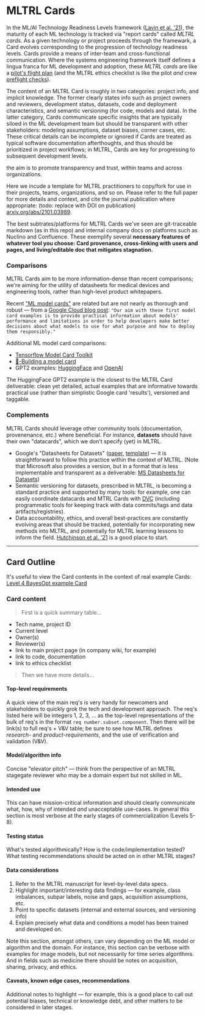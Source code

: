# MLTRL Cards

In the ML/AI Technology Readiness Levels framework ([Lavin et al. '21](https://arxiv.org/abs/2101.03989)), the maturity of each ML technology is tracked via "report cards" called *MLTRL cards*. As a given technology or project proceeds through the framewark, a Card evolves corresponding to the progression of technology readiness levels. Cards provide a means of inter-team and cross-functional communication. Where the systems engineering framework itself defines a lingua franca for ML development and adoption, these *MLTRL cards* are like a [pilot's flight plan](https://en.wikipedia.org/wiki/Flight_plan) (and the MLTRL ethics checklist is like the pilot *and* crew [preflight checks](https://pilotinstitute.com/pre-flight-checks/)).

The content of an MLTRL Card is roughly in two categories: project info, and implicit knowledge. The former clearly states info such as project owners and reviewers, development status, datasets, code and deployment characteristics, and semantic versioning (for code, models and data). In the latter category, Cards communicate specific insights that are typically siloed in the ML development team but should be transparent with other stakeholders: modeling assumptions, dataset biases, corner cases, etc. These critical details can be incomplete or ignored if Cards are treated as typical software documentation afterthoughts, and thus should be prioritized in project workflows; in MLTRL, Cards are key for progressing to subsequent development levels.

the aim is to promote transparency and trust, within teams and across organizations.

Here we incude a template for MLTRL practitioners to copy/fork for use in their projects, teams, organizations, and so on. Please refer to the full paper for more details and context, and cite the journal publication where appropriate: (todo: replace with DOI on publication) [arxiv.org/abs/2101.03989](https://arxiv.org/abs/2101.03989).

The best subtrates/platforms for MLTRL Cards we've seen are git-traceable markdown (as in this repo) and internal company docs on platforms such as Nuclino and Confluence. These exemplify several **necessary features of whatever tool you choose: Card provenance, cross-linking with users and pages, and living/editable doc that mitigates stagnation.**


### Comparisons

MLTRL Cards aim to be more information-dense than recent comparisons; we're aiming for the utility of datasheets for medical devices and engineering tools, rather than high-level product whitepapers.

Recent ["ML model cards"](arxiv.org/abs/1810.03993) are related but are not nearly as thorough and robust — from a [Google Cloud blog post](https://cloud.google.com/blog/products/ai-machine-learning/google-cloud-ai-explanations-to-increase-fairness-responsibility-and-trust): `"Our aim with these first model card examples is to provide practical information about models' performance and limitations in order to help developers make better decisions about what models to use for what purpose and how to deploy them responsibly."`

Additional ML model card comparisons:

- [Tensorflow Model Card Toolkit](https://github.com/tensorflow/model-card-toolkit)
- [🤗-Building a model card](https://huggingface.co/course/chapter4/4?fw=pt)
- GPT2 examples: [HuggingFace](https://huggingface.co/gpt2) and [OpenAI](https://github.com/openai/gpt-2/blob/master/model_card.md)

The HuggingFace GPT2 example is the closest to the MLTRL Card deliverable: clean yet detailed, actual examples that are informative towards practical use (rather than simplistic Google card 'results'), versioned and taggable.


### Complements

MLTRL Cards should leverage other community tools (documentation, provenenance, etc.) where beneficial. For instance, **datasets** should have their own "datacards", which we don't specify (yet) in MLTRL.

- Google's "Datasheets for Datasets" ([paper](https://arxiv.org/abs/1803.09010), [template](https://research.google/static/documents/datasets/crowdsourced-high-quality-colombian-spanish-es-co-multi-speaker-speech-dataset.pdf)) — it is straightforward to follow this practice within the context of MLTRL. (Note that Microsoft also provides a version, but in a format that is less implementable and transparent as a deliverable: [MS Datasheets for Datasets](https://www.microsoft.com/en-us/research/project/datasheets-for-datasets/))
- Semantic versioning for datasets, prescribed in MLTRL, is becoming a standard practice and supported by many tools: for example, one can easily coordinate datacards and MTRL Cards with [DVC](https://dvc.org/) (including programmatic tools for keeping track with data commits/tags and data artifacts/registries).
- Data accountability, ethics, and overall best-practices are constantly evolving areas that should be tracked, potentially for incorporating new methods into MLTRL, and potentially for MLTRL learning lessons to inform the field. [Hutchinson et al. '21](https://arxiv.org/abs/2010.13561) is a good place to start.

<!-- #### Domain expert consortiums

- Rivera et al.[76]: calling for clinical trials reports for interventions involving AI – which will greatly benefit from the use of our TRL
reporting cards.
- more...
 -->

---


## Card Outline

It's useful to view the Card contents in the context of real example Cards: [Level 4 BayesOpt example Card](examples/mltrl_card_BO_level4.md)

### Card content

> First is a quick summary table...

- Tech name, project ID
- Current level
- Owner(s)
- Reviewer(s)
- link to main project page (in company wiki, for example)
- link to code, documentation
- link to ethics checklist

> Then we have more details...

#### Top-level requirements

A quick view of the main req's is very handy for newcomers and stakeholders to quickly grok the tech and development approach. The req's listed here will be integers 1, 2, 3, ... as the top-level representations of the bulk of req's in the format `req number.subset.component`.
Then there will be link(s) to full req's + V&V table;  be sure to see how MLTRL defines *research-* and *product-requirements*, and the use of verification and validation (V&V).

#### Model/algorithm info

Concise "elevator pitch" — think from the perspective of an MLTRL stagegate reviewer who may be a domain expert but not skilled in ML.

#### Intended use

This can have mission-critical information and should clearly communicate what, how, why of intended *and* unacceptable use-cases. In general this section is most verbose at the early stages of commercialization (Levels 5-8).

#### Testing status

What's tested algorithmically? How is the code/implementation tested? What testing recommendations should be acted on in other MLTRL stages?

#### Data considerations

1. Refer to the MLTRL manuscript for level-by-level data specs.
2. Highlight important/interesting data findings — for example, class imbalances, subpar labels, noise and gaps, acquisition assumptions, etc.
3. Point to specific datasets (internal and external sources, and versioning info)
4. Explain precisely what data and conditions a model has been trained and developed on.

Note this section, amongst others, can vary depending on the ML model or algorithm and the domain. For instance, this section can be verbose with examples for image models, but not necessarily for time series algorithms. And in fields such as medicine there should be notes on acquisition, sharing, privacy, and ethics.

#### Caveats, known edge cases, recommendations

Additional notes to highlight — for example, this is a good place to call out potential biases, technical or knowledge debt, and other matters to be considered in later stages.
